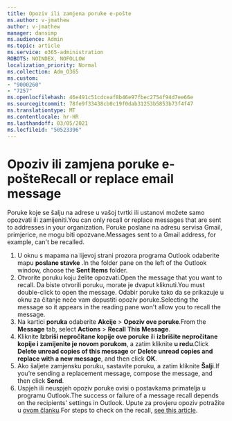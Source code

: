```yaml
---
title: Opoziv ili zamjena poruke e-pošte
ms.author: v-jmathew
author: v-jmathew
manager: dansimp
ms.audience: Admin
ms.topic: article
ms.service: o365-administration
ROBOTS: NOINDEX, NOFOLLOW
localization_priority: Normal
ms.collection: Adm_O365
ms.custom:
- "9000260"
- "7257"
ms.openlocfilehash: 46e491c51cdceaf8b46e97fbec2754f94d7ee66e
ms.sourcegitcommit: 78fe9f33438cb0c19f0dab31253b5853b73f4f47
ms.translationtype: MT
ms.contentlocale: hr-HR
ms.lasthandoff: 03/05/2021
ms.locfileid: "50523396"
---
```

# <a name="recall-or-replace-email-message"></a><span data-ttu-id="9c638-102">Opoziv ili zamjena poruke e-pošte</span><span class="sxs-lookup"><span data-stu-id="9c638-102">Recall or replace email message</span></span>

<span data-ttu-id="9c638-103">Poruke koje se šalju na adrese u vašoj tvrtki ili ustanovi možete samo opozvati ili zamijeniti.</span><span class="sxs-lookup"><span data-stu-id="9c638-103">You can only recall or replace messages that are sent to addresses in your organization.</span></span> <span data-ttu-id="9c638-104">Poruke poslane na adresu servisa Gmail, primjerice, ne mogu biti opozvane.</span><span class="sxs-lookup"><span data-stu-id="9c638-104">Messages sent to a Gmail address, for example, can't be recalled.</span></span>

1. <span data-ttu-id="9c638-105">U oknu s mapama na lijevoj strani prozora programa Outlook odaberite mapu **poslane stavke** .</span><span class="sxs-lookup"><span data-stu-id="9c638-105">In the folder pane on the left of the Outlook window, choose the **Sent Items** folder.</span></span>
2. <span data-ttu-id="9c638-106">Otvorite poruku koju želite opozvati.</span><span class="sxs-lookup"><span data-stu-id="9c638-106">Open the message that you want to recall.</span></span> <span data-ttu-id="9c638-107">Da biste otvorili poruku, morate je dvaput kliknuti.</span><span class="sxs-lookup"><span data-stu-id="9c638-107">You must double-click to open the message.</span></span> <span data-ttu-id="9c638-108">Odabir poruke tako da se prikazuje u oknu za čitanje neće vam dopustiti opoziv poruke.</span><span class="sxs-lookup"><span data-stu-id="9c638-108">Selecting the message so it appears in the reading pane won't allow you to recall the message.</span></span>
3. <span data-ttu-id="9c638-109">Na kartici **poruka** odaberite **Akcije**  >  **Opoziv ove poruke**.</span><span class="sxs-lookup"><span data-stu-id="9c638-109">From the **Message** tab, select **Actions** > **Recall This Message**.</span></span>
4. <span data-ttu-id="9c638-110">Kliknite **Izbriši nepročitane kopije ove poruke** ili **izbrišite nepročitane kopije i zamijenite je novom porukom**, a zatim kliknite **u redu**.</span><span class="sxs-lookup"><span data-stu-id="9c638-110">Click **Delete unread copies of this message** or **Delete unread copies and replace with a new message**, and then click **OK**.</span></span>
5. <span data-ttu-id="9c638-111">Ako šaljete zamjensku poruku, sastavite poruku, a zatim kliknite **Šalji**.</span><span class="sxs-lookup"><span data-stu-id="9c638-111">If you’re sending a replacement message, compose the message, and then click **Send**.</span></span>
6. <span data-ttu-id="9c638-112">Uspjeh ili neuspjeh opoziv poruke ovisi o postavkama primatelja u programu Outlook.</span><span class="sxs-lookup"><span data-stu-id="9c638-112">The success or failure of a message recall depends on the recipients' settings in Outlook.</span></span> <span data-ttu-id="9c638-113">Upute za provjeru opoziv potražite u [ovom članku](https://support.office.com/article/recall-or-replace-an-email-message-that-you-sent-35027f88-d655-4554-b4f8-6c0729a723a0#tocheck).</span><span class="sxs-lookup"><span data-stu-id="9c638-113">For steps to check on the recall, [see this article](https://support.office.com/article/recall-or-replace-an-email-message-that-you-sent-35027f88-d655-4554-b4f8-6c0729a723a0#tocheck).</span></span>
